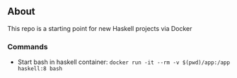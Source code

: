 ## About
This repo is a starting point for new Haskell projects via Docker

### Commands
* Start bash in haskell container: `docker run -it --rm -v $(pwd)/app:/app haskell:8 bash`